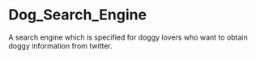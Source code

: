 # Dog_Search_Engine
A search engine which is specified for doggy lovers who want to obtain doggy information from twitter.

